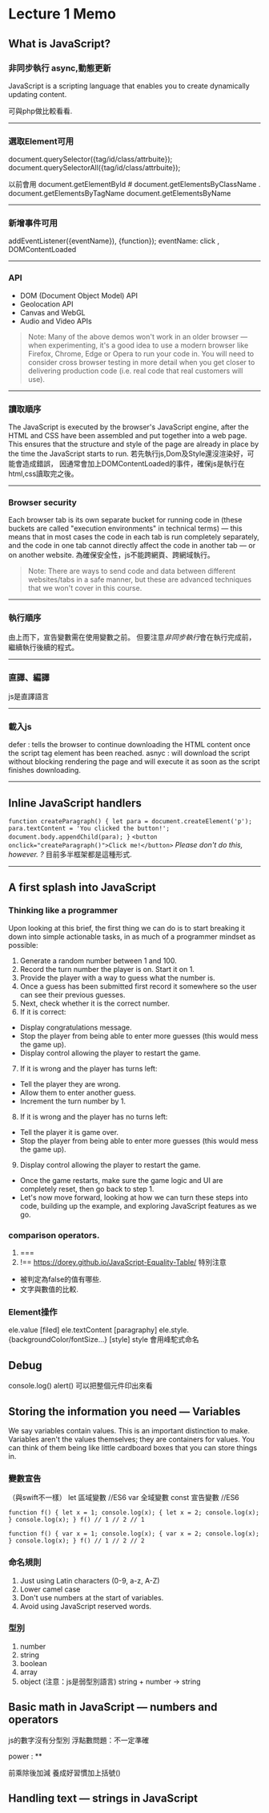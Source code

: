 # Lecture 1 Memo

## What is JavaScript?

### 非同步執行 async,動態更新
JavaScript is a scripting language that enables you to create dynamically updating content.

可與php做比較看看.
***

### 選取Element可用
document.querySelector({tag/id/class/attrbuite});
document.querySelectorAll({tag/id/class/attrbuite});

以前會用 
document.getElementById #
document.getElementsByClassName .
document.getElementsByTagName 
document.getElementsByName
***

### 新增事件可用
addEventListener({eventName}), {function});
eventName: click , DOMContentLoaded
***

### API
* DOM (Document Object Model) API
* Geolocation API
* Canvas and WebGL
* Audio and Video APIs

>Note: Many of the above demos won't work in an older browser — when experimenting, it's a good idea to use a modern browser like Firefox, Chrome, Edge or Opera to run your code in. You will need to consider cross browser testing in more detail when you get closer to delivering production code (i.e. real code that real customers will use).
***

### 讀取順序
The JavaScript is executed by the browser's JavaScript engine, after the HTML and CSS have been assembled and put together into a web page. This ensures that the structure and style of the page are already in place by the time the JavaScript starts to run.
若先執行js,Dom及Style還沒渲染好，可能會造成錯誤，
因通常會加上DOMContentLoaded的事件，確保js是執行在html,css讀取完之後。

*** 
### Browser security
Each browser tab is its own separate bucket for running code in (these buckets are called "execution environments" in technical terms) — this means that in most cases the code in each tab is run completely separately, and the code in one tab cannot directly affect the code in another tab — or on another website.
為確保安全性，js不能跨網頁、跨網域執行。

>Note: There are ways to send code and data between different websites/tabs in a safe manner, but these are advanced techniques that we won't cover in this course.
***

### 執行順序
由上而下，宣告變數需在使用變數之前。
但要注意*非同步執行*會在執行完成前，繼續執行後續的程式。
***

### 直譯、編譯
js是直譯語言
***

### 載入js
defer : tells the browser to continue downloading the HTML content once the script tag element has been reached.
asnyc : will download the script without blocking rendering the page and will execute it as soon as the script finishes downloading.
***

## Inline JavaScript handlers
`function createParagraph() {
  let para = document.createElement('p');
  para.textContent = 'You clicked the button!';
  document.body.appendChild(para);
}`
`<button onclick="createParagraph()">Click me!</button>`
*Please don't do this, however. ?*
目前多半框架都是這種形式.
***

## A first splash into JavaScript

### Thinking like a programmer

Upon looking at this brief, the first thing we can do is to start breaking it down into simple actionable tasks, in as much of a programmer mindset as possible:

1. Generate a random number between 1 and 100.
2. Record the turn number the player is on. Start it on 1.
3. Provide the player with a way to guess what the number is.
4. Once a guess has been submitted first record it somewhere so the user can see their previous guesses.
5. Next, check whether it is the correct number.
6. If it is correct:
* Display congratulations message.
* Stop the player from being able to enter more guesses (this would mess the game up).
* Display control allowing the player to restart the game.
7. If it is wrong and the player has turns left:
* Tell the player they are wrong.
* Allow them to enter another guess.
* Increment the turn number by 1.
8. If it is wrong and the player has no turns left:
* Tell the player it is game over.
* Stop the player from being able to enter more guesses (this would mess the game up).
9. Display control allowing the player to restart the game.
* Once the game restarts, make sure the game logic and UI are completely reset, then go back to step 1.
* Let's now move forward, looking at how we can turn these steps into code, building up the example, and exploring JavaScript features as we go.

### comparison operators.
1. ===
2. !==
<https://dorey.github.io/JavaScript-Equality-Table/>
特別注意 
* 被判定為false的值有哪些.
* 文字與數值的比較.

### Element操作
ele.value [filed]
ele.textContent [paragraphy]
ele.style.{backgroundColor/fontSize...} [style]
style 會用峰駝式命名


## Debug
console.log()
alert()
可以把整個元件印出來看

## Storing the information you need — Variables
We say variables contain values. This is an important distinction to make. Variables aren't the values themselves; they are containers for values. You can think of them being like little cardboard boxes that you can store things in.

### 變數宣告 
（與swift不一樣）
let 區域變數 //ES6
var 全域變數
const 宣告變數 //ES6

`
function f() {
  let x = 1;
  console.log(x);
  {
    let x = 2;
    console.log(x);
  }
  console.log(x);
}
f()
// 1
// 2
// 1
`

`
function f() {
  var x = 1;
  console.log(x);
  {
    var x = 2;
    console.log(x);
  }
  console.log(x);
}
f()
// 1
// 2
// 2
`
### 命名規則
1. Just using Latin characters (0-9, a-z, A-Z) 
2. Lower camel case
3. Don't use numbers at the start of variables. 
4. Avoid using JavaScript reserved words.

### 型別
1. number
2. string
3. boolean
4. array
5. object
(注意：js是弱型別語言)
string + number -> string

## Basic math in JavaScript — numbers and operators

js的數字沒有分型別
浮點數問題：不一定準確

power : **

前乘除後加減 
養成好習慣加上括號()

## Handling text — strings in JavaScript
